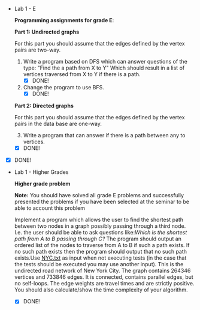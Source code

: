 - Lab 1 - E

    **Programming assignments for grade E**:

    **Part 1: Undirected graphs**

    For this part you should assume that the edges defined by the vertex pairs are two-way.

    1. Write a program based on DFS which can answer questions of the type: "Find the a path from X to Y" Which should result in a list of vertices traversed from X to Y if there is a path.
        - [x]  DONE!
    2. Change the program to use BFS.
        - [x]  DONE!

    **Part 2: Directed graphs**

    For this part you should assume that the edges defined by the vertex pairs in the data base are one-way.

    3. Write a program that can answer if there is a path between any to vertices.

    - [x]  DONE!
- [x]  DONE!
- Lab 1 - Higher Grades

    **Higher grade problem**

    **Note:** You should have solved all grade E problems and successfully presented the problems if you have been selected at the seminar to be able to account this problem

    Implement a program which allows the user to find the shortest path between two nodes in a graph possibly passing through a third node. I.e. the user should be able to ask questions like:*Which is the shortest path from A to B passing through C?* The program should output an ordered list of the nodes to traverse from A to B if such a path exists. If no such path exists then the program should output that no such path exists.Use [NYC.txt](https://algs4.cs.princeton.edu/44sp/NYC.txt) as input when not executing tests (in the case that the tests should be executed you may use another input). This is the undirected road network of New York City. The graph contains 264346 vertices and 733846 edges. It is connected, contains parallel edges, but no self-loops. The edge weights are travel times and are strictly positive. You should also calculate/show the time complexity of your algorithm.

    - [x]  DONE!
